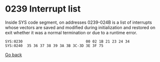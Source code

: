 # 0239 Interrupt list

Inside SYS code segment, on addresses 0239-024B is a list of interrupts whose vectors are saved and modified during initialization and restored on exit whether it was a normal termination or due to a runtime error.

```
SYS:0230                             00 02 1B 21 23 24 34
SYS:0240  35 36 37 38 39 3A 3B 3C-3D 3E 3F 75
```

[Go back](README.md)